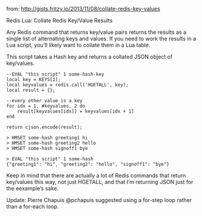 from: http://gists.fritzy.io/2013/11/08/collate-redis-key-values


Redis Lua: Collate Redis Key/Value Results

Any Redis command that returns key/value pairs returns the results as a single list of alternating keys and values. If you need to work the results in a Lua script, you’ll likely want to collate them in a Lua table.

This script takes a Hash key and returns a collated JSON object of key/values.

    --EVAL "this script" 1 some-hash-key
    local key = KEYS[1];
    local keyvalues = redis.call('HGETALL', key);
    local result = {};

    --every other value is a key
    for idx = 1, #keyvalues, 2 do
        result[keyvalues[idx]] = keyvalues[idx + 1]
    end
 
    return cjson.encode(result);

    > HMSET some-hash greeting1 hi
    > HMSET some-hash greeting2 hello
    > HMSET some-hash signoff1 bye

    > EVAL "this script" 1 some-hash
    {"greeting1": "hi", "greeting2": "hello", "signoff1": "bye"}


Keep in mind that there are actually a lot of Redis commands that return key/values this way, not just HGETALL, and that I’m returning JSON just for the eexample’s sake.

Update: Pierre Chapuis @pchapuis suggested using a for-step loop rather than a for-each loop.
